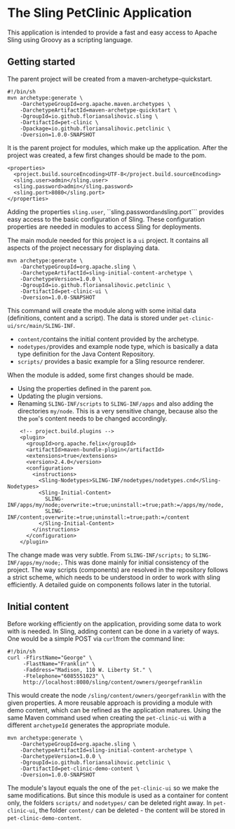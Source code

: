 # The Sling PetClinic Application

This application is intended to provide a fast and easy access to Apache Sling using Groovy as a scripting language.

## Getting started

The parent project will be created from a maven-archetype-quickstart.

    #!/bin/sh
    mvn archetype:generate \
        -DarchetypeGroupId=org.apache.maven.archetypes \
        -DarchetypeArtifactId=maven-archetype-quickstart \
        -DgroupId=io.github.floriansalihovic.sling \
        -DartifactId=pet-clinic \
        -Dpackage=io.github.floriansalihovic.petclinic \
        -Dversion=1.0.0-SNAPSHOT

It is the parent project for modules, which make up the application. After the project was created, a few first changes
should be made to the pom.

    <properties>
      <project.build.sourceEncoding>UTF-8</project.build.sourceEncoding>
      <sling.user>admin</sling.user>
      <sling.password>admin</sling.password>
      <sling.port>8080</sling.port>
    </properties>

Adding the properties ```sling.user```, ``sling.password``` and ```sling.port``` provides easy access to the basic
configuration of Sling. These configuration properties are needed in modules to access Sling for deployments.

The main module needed for this project is a ```ui``` project. It contains all aspects of the project necessary for
displaying data.

    mvn archetype:generate \
        -DarchetypeGroupId=org.apache.sling \
        -DarchetypeArtifactId=sling-initial-content-archetype \
        -DarchetypeVersion=1.0.0 \
        -DgroupId=io.github.floriansalihovic.petclinic \
        -DartifactId=pet-clinic-ui \
        -Dversion=1.0.0-SNAPSHOT

This command will create the module along with some initial data (definitions, content and a script). The data is
stored under ```pet-clinic-ui/src/main/SLING-INF```.

- ```content/```contains the initial content provided by the archetype.
- ```nodetypes/```provides and example node type, which is basically a data type definition for the Java Content Repository.
- ```scripts/``` provides a basic example for a Sling resource renderer.

When the module is added, some first changes should be made.

- Using the properties defined in the parent ```pom```.
- Updating the plugin versions.
- Renaming ```SLING-INF/scripts``` to ```SLING-INF/apps``` and also adding the directories ```my/node```.
  This is a very sensitive change, because also the the ```pom```'s content needs to be changed accordingly.


```
    <!-- project.build.plugins -->
    <plugin>
      <groupId>org.apache.felix</groupId>
      <artifactId>maven-bundle-plugin</artifactId>
      <extensions>true</extensions>
      <version>2.4.0</version>
      <configuration>
        <instructions>
          <Sling-Nodetypes>SLING-INF/nodetypes/nodetypes.cnd</Sling-Nodetypes>
          <Sling-Initial-Content>
            SLING-INF/apps/my/node;overwrite:=true;uninstall:=true;path:=/apps/my/node,
            SLING-INF/content;overwrite:=true;uninstall:=true;path:=/content
          </Sling-Initial-Content>
        </instructions>
      </configuration>
    </plugin>
```

The change made was very subtle. From ```SLING-INF/scripts;``` to ```SLING-INF/apps/my/node;```. This was done mainly
for initial consistency of the project. The way scripts (components) are resolved in the repository follows a strict
scheme, which needs to be understood in order to work with sling efficiently. A detailed guide on components follows
later in the tutorial.

## Initial content

Before working efficiently on the application, providing some data to work with is needed. In Sling, adding content can
be done in a variety of ways. One would be a simple POST via ```curl```from the command line:

    #!/bin/sh
    curl -FfirstName="George" \
         -FlastName="Franklin" \
         -Faddress="Madison, 110 W. Liberty St." \
         -Ftelephone="6085551023" \
         http://localhost:8080/sling/content/owners/georgefranklin

This would create the node ```/sling/content/owners/georgefranklin``` with the given properties. A more reusable
approach is providing a module with demo content, which can be refined as the application matures. Using the same Maven
command used when creating the ```pet-clinic-ui``` with a different ```archetypeId``` generates the appropriate module.

    mvn archetype:generate \
        -DarchetypeGroupId=org.apache.sling \
        -DarchetypeArtifactId=sling-initial-content-archetype \
        -DarchetypeVersion=1.0.0 \
        -DgroupId=io.github.floriansalihovic.petclinic \
        -DartifactId=pet-clinic-demo-content \
        -Dversion=1.0.0-SNAPSHOT

The module's layout equals the one of the ```pet-clinic-ui``` so we make the same modifications. But since this module
is used as a container for content only, the folders ```scripts/``` and ```nodetypes/``` can be deleted right away. In
```pet-clinic-ui```, the folder ```content/``` can be deleted - the content will be stored in ```pet-clinic-demo-content```.

